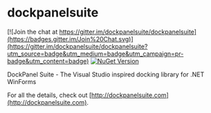dockpanelsuite
==============

[![Join the chat at https://gitter.im/dockpanelsuite/dockpanelsuite](https://badges.gitter.im/Join%20Chat.svg)](https://gitter.im/dockpanelsuite/dockpanelsuite?utm_source=badge&utm_medium=badge&utm_campaign=pr-badge&utm_content=badge)
[![NuGet Version](https://img.shields.io/nuget/v/DockPanelSuite.svg?style=flat)](https://www.nuget.org/packages/DockPanelSuite/)

DockPanel Suite - The Visual Studio inspired docking library for .NET WinForms

For all the details, check out [http://dockpanelsuite.com](http://dockpanelsuite.com).
